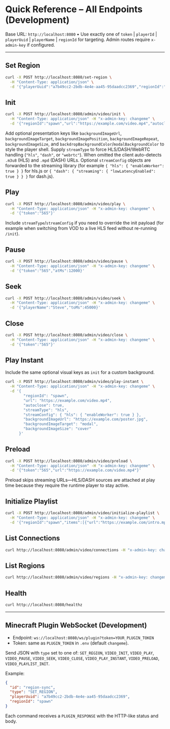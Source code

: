 # Quick Reference – All Endpoints (Development)

Base URL: `http://localhost:8080`  •  Use exactly one of `token` | `playerId` | `playerUuid` | `playerName` | `regionId` for targeting. Admin routes require `x-admin-key` if configured.

---

## Set Region
```sh
curl -X POST http://localhost:8080/set-region \
  -H "Content-Type: application/json" \
  -d '{"playerUuid":"a7b49cc2-2bdb-4e4e-aa45-95daadcc2369","regionId":"spawn","regionDisplayName":"Spawn"}'
```

## Init
```sh
curl -X POST http://localhost:8080/admin/video/init \
  -H "Content-Type: application/json" -H "x-admin-key: changeme" \
  -d '{"regionId":"spawn","url":"https://example.com/video.mp4","autoclose":true}'
```
Add optional presentation keys like `backgroundImageUrl`, `backgroundImageTarget`, `backgroundImagePosition`, `backgroundImageRepeat`, `backgroundImageSize`, and `backdropBackgroundColor`/`modalBackgroundColor` to style the player shell. Supply `streamType` to force HLS/DASH/WebRTC handling (`"hls"`, `"dash"`, or `"webrtc"`). When omitted the client auto-detects `.m3u8` (HLS) and `.mpd` (DASH) URLs. Optional `streamConfig` objects are forwarded to the streaming library (for example `{ "hls": { "enableWorker": true } }` for hls.js or `{ "dash": { "streaming": { "lowLatencyEnabled": true } } }` for dash.js).

## Play
```sh
curl -X POST http://localhost:8080/admin/video/play \
  -H "Content-Type: application/json" -H "x-admin-key: changeme" \
  -d '{"token":"565"}'
```
Include `streamType`/`streamConfig` if you need to override the init payload (for example when switching from VOD to a live HLS feed without re-running `/init`).

## Pause
```sh
curl -X POST http://localhost:8080/admin/video/pause \
  -H "Content-Type: application/json" -H "x-admin-key: changeme" \
  -d '{"token":"565","atMs":12000}'
```

## Seek
```sh
curl -X POST http://localhost:8080/admin/video/seek \
  -H "Content-Type: application/json" -H "x-admin-key: changeme" \
  -d '{"playerName":"Steve","toMs":45000}'
```

## Close
```sh
curl -X POST http://localhost:8080/admin/video/close \
  -H "Content-Type: application/json" -H "x-admin-key: changeme" \
  -d '{"token":"565"}'
```

## Play Instant
Include the same optional visual keys as `init` for a custom background.

```sh
curl -X POST http://localhost:8080/admin/video/play-instant \
  -H "Content-Type: application/json" -H "x-admin-key: changeme" \
  -d '{
        "regionId": "spawn",
        "url": "https://example.com/video.mp4",
        "autoclose": true,
        "streamType": "hls",
        "streamConfig": { "hls": { "enableWorker": true } },
        "backgroundImageUrl": "https://example.com/poster.jpg",
        "backgroundImageTarget": "modal",
        "backgroundImageSize": "cover"
      }'
```

## Preload
```sh
curl -X POST http://localhost:8080/admin/video/preload \
  -H "Content-Type: application/json" -H "x-admin-key: changeme" \
  -d '{"token":"565","url":"https://example.com/video.mp4"}'
```
Preload skips streaming URLs—HLS/DASH sources are attached at play time because they require the runtime player to stay active.

## Initialize Playlist
```sh
curl -X POST http://localhost:8080/admin/video/initialize-playlist \
  -H "Content-Type: application/json" -H "x-admin-key: changeme" \
  -d '{"regionId":"spawn","items":[{"url":"https://example.com/intro.mp4"},{"url":"https://example.com/live.m3u8","streamType":"hls"}]}'
```

## List Connections
```sh
curl http://localhost:8080/admin/video/connections -H "x-admin-key: changeme"
```

## List Regions
```sh
curl http://localhost:8080/admin/video/regions -H "x-admin-key: changeme"
```

## Health
```sh
curl http://localhost:8080/healthz
```

---

## Minecraft Plugin WebSocket (Development)

- Endpoint: `ws://localhost:8080/ws/plugin?token=YOUR_PLUGIN_TOKEN`
- Token: same as `PLUGIN_TOKEN` in `.env` (default `changeme`).

Send JSON with `type` set to one of: `SET_REGION`, `VIDEO_INIT`, `VIDEO_PLAY`, `VIDEO_PAUSE`, `VIDEO_SEEK`, `VIDEO_CLOSE`, `VIDEO_PLAY_INSTANT`, `VIDEO_PRELOAD`, `VIDEO_PLAYLIST_INIT`.

Example:
```json
{
  "id": "region-sync",
  "type": "SET_REGION",
  "playerUuid": "a7b49cc2-2bdb-4e4e-aa45-95daadcc2369",
  "regionId": "spawn"
}
```

Each command receives a `PLUGIN_RESPONSE` with the HTTP-like status and body.
